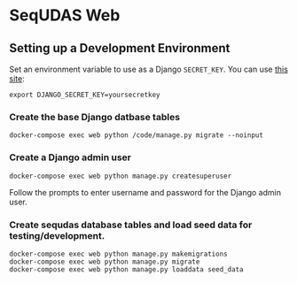 # SeqUDAS Web

## Setting up a Development Environment

Set an environment variable to use as a Django `SECRET_KEY`. You can use [this site](https://www.miniwebtool.com/django-secret-key-generator/):

```
export DJANGO_SECRET_KEY=yoursecretkey
```

### Create the base Django datbase tables

```
docker-compose exec web python /code/manage.py migrate --noinput
```

### Create a Django admin user

```
docker-compose exec web python manage.py createsuperuser
```

Follow the prompts to enter username and password for the Django admin user.

### Create sequdas database tables and load seed data for testing/development.
```
docker-compose exec web python manage.py makemigrations
docker-compose exec web python manage.py migrate
docker-compose exec web python manage.py loaddata seed_data
```